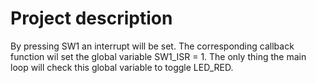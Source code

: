 # Project description

By pressing SW1 an interrupt will be set. The corresponding callback function wil set the global variable SW1_ISR = 1. The only thing the main loop will check this global variable to toggle LED_RED.
